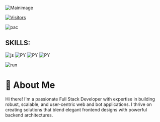 ![Mainimage](https://user-images.githubusercontent.com/74038190/225813708-98b745f2-7d22-48cf-9150-083f1b00d6c9.gif)


[![Visitors](https://camo.githubusercontent.com/a17107d3651ad5724767eb06ea5a5d78a0f57853090ad5d7278fd0f57e1b8673/68747470733a2f2f6170692e76697369746f7262616467652e696f2f6170692f76697369746f72733f706174683d68747470732533412532462532466769746875622e636f6d253246416e6d6f6c2d426172616e77616c253246416e6d6f6c2d426172616e77616c266c6162656c3d56495349544f5253266c6162656c436f6c6f723d25323330303026636f756e74436f6c6f723d253233304130323039)](https://abdulaziz-coder.vercel.app/)

![pac](https://user-images.githubusercontent.com/74038190/212284158-e840e285-664b-44d7-b79b-e264b5e54825.gif)
## SKILLS:
![js](https://user-images.githubusercontent.com/74038190/212257454-16e3712e-945a-4ca2-b238-408ad0bf87e6.gif) ![PY](https://user-images.githubusercontent.com/74038190/212257472-08e52665-c503-4bd9-aa20-f5a4dae769b5.gif) ![PY](https://user-images.githubusercontent.com/74038190/212257467-871d32b7-e401-42e8-a166-fcfd7baa4c6b.gif) ![PY](https://user-images.githubusercontent.com/74038190/212281775-b468df30-4edc-4bf8-a4ee-f52e1aaddc86.gif)

![run](https://user-images.githubusercontent.com/74038190/212747107-5b654ba5-31c6-4366-b42b-51b822e9bc52.gif)
# 🌟 About Me

Hi there! I'm a passionate Full Stack Developer with expertise in building robust, scalable, and user-centric web and bot applications. I thrive on creating solutions that blend elegant frontend designs with powerful backend architectures.

